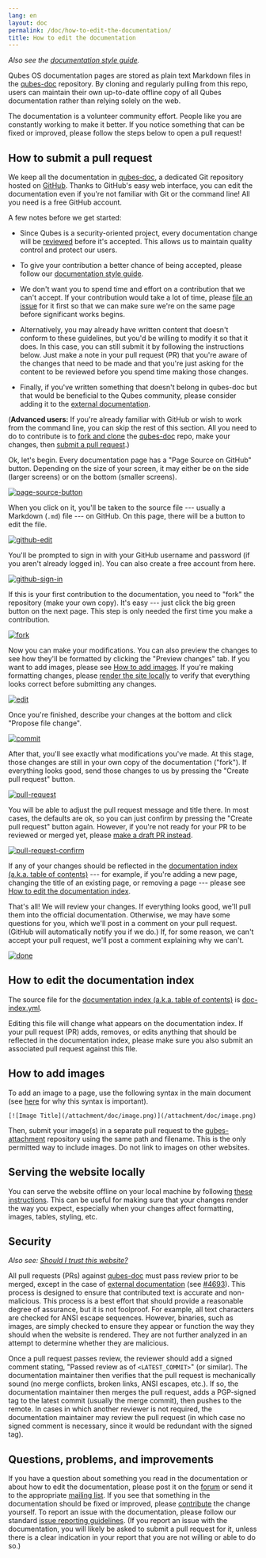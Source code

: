 ```yaml
---
lang: en
layout: doc
permalink: /doc/how-to-edit-the-documentation/
title: How to edit the documentation
---
```


_Also see the [documentation style guide](/doc/documentation-style-guide/)._

Qubes OS documentation pages are stored as plain text Markdown files in the
[qubes-doc](https://github.com/QubesOS/qubes-doc) repository. By cloning and
regularly pulling from this repo, users can maintain their own up-to-date
offline copy of all Qubes documentation rather than relying solely on the web.

The documentation is a volunteer community effort. People like you are
constantly working to make it better. If you notice something that can be fixed
or improved, please follow the steps below to open a pull request!

## How to submit a pull request

We keep all the documentation in
[qubes-doc](https://github.com/QubesOS/qubes-doc), a dedicated Git repository
hosted on [GitHub](https://github.com/). Thanks to GitHub's easy web interface,
you can edit the documentation even if you're not familiar with Git or the
command line! All you need is a free GitHub account.

A few notes before we get started:

- Since Qubes is a security-oriented project, every documentation change will
  be [reviewed](#security) before it's accepted. This allows us to maintain
  quality control and protect our users.

- To give your contribution a better chance of being accepted, please follow
  our [documentation style guide](/doc/documentation-style-guide/).

- We don't want you to spend time and effort on a contribution that we can't
  accept. If your contribution would take a lot of time, please [file an
  issue](/doc/issue-tracking/) for it first so that we can make sure we're on
  the same page before significant works begins.

- Alternatively, you may already have written content that doesn't conform to
  these guidelines, but you'd be willing to modify it so that it does. In this
  case, you can still submit it by following the instructions below. Just make
  a note in your pull request (PR) that you're aware of the changes that need
  to be made and that you're just asking for the content to be reviewed before
  you spend time making those changes.

- Finally, if you've written something that doesn't belong in qubes-doc but
  that would be beneficial to the Qubes community, please consider adding it to
  the [external
  documentation](/doc/documentation-style-guide/#core-vs-external-documentation).

(**Advanced users:** If you're already familiar with GitHub or wish to work
from the command line, you can skip the rest of this section. All you need to
do to contribute is to [fork and
clone](https://guides.github.com/activities/forking/) the
[qubes-doc](https://github.com/QubesOS/qubes-doc) repo, make your changes, then
[submit a pull
request](https://help.github.com/articles/using-pull-requests/).)

Ok, let's begin. Every documentation page has a "Page Source on GitHub" button.
Depending on the size of your screen, it may either be on the side (larger
screens) or on the bottom (smaller screens).

[![page-source-button](/attachment/doc/doc-pr_01_page-source-button.png)](/attachment/doc/doc-pr_01_page-source-button.png)

When you click on it, you'll be taken to the source file --- usually a Markdown
(`.md`) file --- on GitHub. On this page, there will be a button to edit the
file.

[![github-edit](/attachment/doc/doc-pr_02_github-edit.png)](/attachment/doc/doc-pr_02_github-edit.png)

You'll be prompted to sign in with your GitHub username and password
(if you aren't already logged in). You can also create a free account from here.

[![github-sign-in](/attachment/doc/doc-pr_03_sign-in.png)](/attachment/doc/doc-pr_03_sign-in.png)

If this is your first contribution to the documentation, you need to "fork" the
repository (make your own copy). It's easy --- just click the big green button
on the next page. This step is only needed the first time you make a
contribution.

[![fork](/attachment/doc/doc-pr_04_fork.png)](/attachment/doc/doc-pr_04_fork.png)

Now you can make your modifications. You can also preview the changes to see
how they'll be formatted by clicking the "Preview changes" tab. If you want to
add images, please see [How to add images](#how-to-add-images). If you're
making formatting changes, please [render the site
locally](https://github.com/QubesOS/qubesos.github.io#instructions) to verify
that everything looks correct before submitting any changes.

[![edit](/attachment/doc/doc-pr_05_edit.png)](/attachment/doc/doc-pr_05_edit.png)

Once you're finished, describe your changes at the bottom and click "Propose
file change".

[![commit](/attachment/doc/doc-pr_06_commit-msg.png)](/attachment/doc/doc-pr_06_commit-msg.png)

After that, you'll see exactly what modifications you've made. At this stage,
those changes are still in your own copy of the documentation ("fork"). If
everything looks good, send those changes to us by pressing the "Create pull
request" button.

[![pull-request](/attachment/doc/doc-pr_07_review-changes.png)](/attachment/doc/doc-pr_07_review-changes.png)

You will be able to adjust the pull request message and title there. In most
cases, the defaults are ok, so you can just confirm by pressing the "Create
pull request" button again. However, if you're not ready for your PR to be
reviewed or merged yet, please [make a draft PR
instead](https://github.blog/2019-02-14-introducing-draft-pull-requests/).

[![pull-request-confirm](/attachment/doc/doc-pr_08_create-pull-request.png)](/attachment/doc/doc-pr_08_create-pull-request.png)

If any of your changes should be reflected in the [documentation index (a.k.a.
table of contents)](/doc/) --- for example, if you're adding a new page,
changing the title of an existing page, or removing a page --- please see [How
to edit the documentation index](#how-to-edit-the-documentation-index).

That's all! We will review your changes. If everything looks good, we'll pull
them into the official documentation. Otherwise, we may have some questions for
you, which we'll post in a comment on your pull request. (GitHub will
automatically notify you if we do.) If, for some reason, we can't accept your
pull request, we'll post a comment explaining why we can't.

[![done](/attachment/doc/doc-pr_09_done.png)](/attachment/doc/doc-pr_09_done.png)

## How to edit the documentation index

The source file for the [documentation index (a.k.a. table of contents)](/doc/)
is
[doc-index.yml](https://github.com/QubesOS/qubesos.github.io/blob/master/_data/doc-index.yml).

Editing this file will change what appears on the documentation index. If your
pull request (PR) adds, removes, or edits anything that should be reflected in
the documentation index, please make sure you also submit an associated pull
request against this file.

## How to add images

To add an image to a page, use the following syntax in the main document (see
[here](/doc/documentation-style-guide/#image-linking) for why this syntax is
important).

```
[![Image Title](/attachment/doc/image.png)](/attachment/doc/image.png)
```

Then, submit your image(s) in a separate pull request to the
[qubes-attachment](https://github.com/QubesOS/qubes-attachment) repository
using the same path and filename. This is the only permitted way to include
images. Do not link to images on other websites.

## Serving the website locally

You can serve the website offline on your local machine by following [these
instructions](https://github.com/QubesOS/qubesos.github.io#instructions). This
can be useful for making sure that your changes render the way you expect,
especially when your changes affect formatting, images, tables, styling, etc. 

## Security

*Also see: [Should I trust this website?](https://doc.qubes-os.org/en/latest/introduction/faq.html#should-i-trust-this-website)*

All pull requests (PRs) against
[qubes-doc](https://github.com/QubesOS/qubes-doc) must pass review prior to be
merged, except in the case of [external
documentation](https://doc.qubes-os.org/en/latest/index.html#external-documentation) (see
[#4693](https://github.com/QubesOS/qubes-issues/issues/4693)). This process is
designed to ensure that contributed text is accurate and non-malicious. This
process is a best effort that should provide a reasonable degree of assurance,
but it is not foolproof. For example, all text characters are checked for ANSI
escape sequences. However, binaries, such as images, are simply checked to
ensure they appear or function the way they should when the website is
rendered. They are not further analyzed in an attempt to determine whether they
are malicious.

Once a pull request passes review, the reviewer should add a signed comment
stating, "Passed review as of `<LATEST_COMMIT>`" (or similar). The
documentation maintainer then verifies that the pull request is mechanically
sound (no merge conflicts, broken links, ANSI escapes, etc.). If so, the
documentation maintainer then merges the pull request, adds a PGP-signed tag to
the latest commit (usually the merge commit), then pushes to the remote. In
cases in which another reviewer is not required, the documentation maintainer
may review the pull request (in which case no signed comment is necessary,
since it would be redundant with the signed tag).

## Questions, problems, and improvements

If you have a question about something you read in the documentation or about
how to edit the documentation, please post it on the
[forum](https://forum.qubes-os.org/) or send it to the appropriate [mailing
list](/support/). If you see that something in the documentation should be
fixed or improved, please [contribute](#how-to-submit-a-pull-request) the
change yourself. To report an issue with the documentation, please follow our
standard [issue reporting guidelines](/doc/issue-tracking/). (If you report an
issue with the documentation, you will likely be asked to submit a pull request
for it, unless there is a clear indication in your report that you are not
willing or able to do so.)